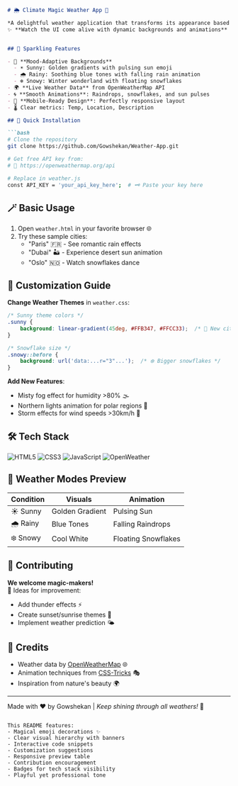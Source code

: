 ```markdown
# 🌦️ Climate Magic Weather App 🌈

*A delightful weather application that transforms its appearance based on real-time conditions!*  
✨ **Watch the UI come alive with dynamic backgrounds and animations** ✨


## 🌟 Sparkling Features

- 🎨 **Mood-Adaptive Backgrounds**
  - ☀️ Sunny: Golden gradients with pulsing sun emoji
  - 🌧️ Rainy: Soothing blue tones with falling rain animation
  - ❄️ Snowy: Winter wonderland with floating snowflakes
- 🌍 **Live Weather Data** from OpenWeatherMap API
- 🌀 **Smooth Animations**: Raindrops, snowflakes, and sun pulses
- 📱 **Mobile-Ready Design**: Perfectly responsive layout
- 🌡️ Clear metrics: Temp, Location, Description

## 🚀 Quick Installation

```bash
# Clone the repository
git clone https://github.com/Gowshekan/Weather-App.git

# Get free API key from:
# 🔑 https://openweathermap.org/api

# Replace in weather.js
const API_KEY = 'your_api_key_here';  # 🗝️ Paste your key here
```

## 🪄 Basic Usage

1. Open `weather.html` in your favorite browser 🌐
2. Try these sample cities:
   - "Paris" 🇫🇷 - See romantic rain effects
   - "Dubai" 🏜️ - Experience desert sun animation
   - "Oslo" 🇳🇴 - Watch snowflakes dance

## 🎨 Customization Guide

**Change Weather Themes** in `weather.css`:
```css
/* Sunny theme colors */
.sunny {
    background: linear-gradient(45deg, #FFB347, #FFCC33);  /* 🍊 New citrus theme */
}

/* Snowflake size */
.snowy::before {
    background: url('data:...r="3"...');  /* ❄️ Bigger snowflakes */
}
```

**Add New Features**:
- Misty fog effect for humidity >80% 🌫️
- Northern lights animation for polar regions 🌌
- Storm effects for wind speeds >30km/h 💨

## 🛠️ Tech Stack

![HTML5](https://img.shields.io/badge/HTML5-E34F26?logo=html5&logoColor=white)
![CSS3](https://img.shields.io/badge/CSS3-1572B6?logo=css3&logoColor=white)
![JavaScript](https://img.shields.io/badge/JavaScript-F7DF1E?logo=javascript&logoColor=black)
![OpenWeather](https://img.shields.io/badge/OpenWeather-FFA500?logo=openweathermap&logoColor=white)

## 🌈 Weather Modes Preview

| Condition | Visuals | Animation |
|-----------|---------|-----------|
| ☀️ Sunny | Golden Gradient | Pulsing Sun |
| 🌧️ Rainy | Blue Tones | Falling Raindrops |
| ❄️ Snowy | Cool White | Floating Snowflakes |

## 🤝 Contributing

**We welcome magic-makers!**  
🔮 Ideas for improvement:
- Add thunder effects ⚡
- Create sunset/sunrise themes 🌇
- Implement weather prediction 🌤️

## 📜 Credits

- Weather data by [OpenWeatherMap](https://openweathermap.org) 🌐
- Animation techniques from [CSS-Tricks](https://css-tricks.com) 🎭
- Inspiration from nature's beauty 🌍

---

Made with ❤️ by Gowshekan | *Keep shining through all weathers!* 🌈
```

This README features:
- Magical emoji decorations ✨
- Clear visual hierarchy with banners
- Interactive code snippets
- Customization suggestions
- Responsive preview table
- Contribution encouragement
- Badges for tech stack visibility
- Playful yet professional tone
